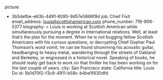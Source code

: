 picture:
  - 3b5defbe-e63b-4491-8095-9d57e5866f9d
job: Chief Fixit
email_address: louis@scottishamerican.com
phone_number: 718-906-5377
biography: >
  Louis is working at Scottish American while simultaneously pursuing a degree in International
  relations. Well, at least that’s the plan for the moment. When he is not bugging fellow Scottish
  Americans with his curious questions, or decrypting Chief Gopher Paul Thomson’s word vomit, he can
  be found strumming his acoustic guitar, headbanging to heavy metal, wandering through the streets of
  Oakland and Berkeley, or engrossed in a historical novel. Speaking of books, he should really get
  back to work on that thriller he has been working on for the last couple of years.
city: San Francisco
state: California
title: Louis Do
id: 5b1d70f2-f3c8-4911-b58c-b4be1f830dfd
